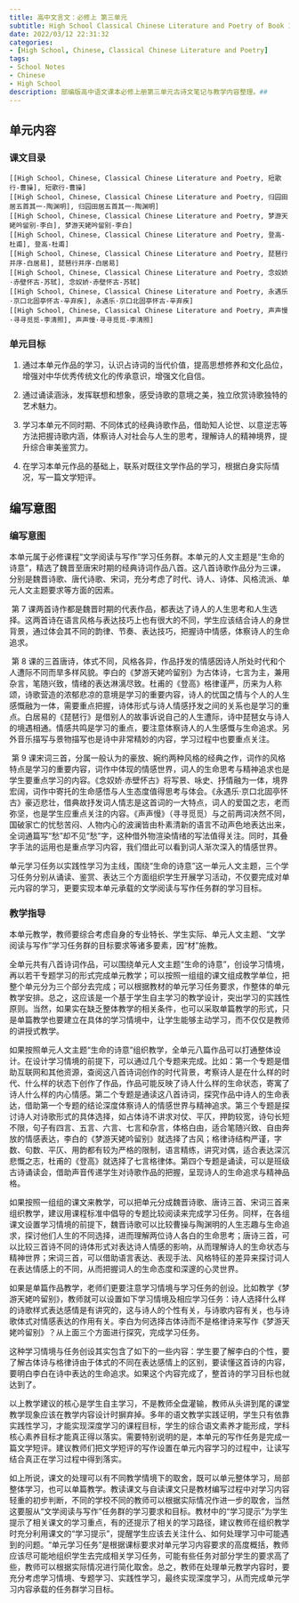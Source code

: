 ```yaml
---
title: 高中文言文：必修上 第三单元
subtitle: High School Classical Chinese Literature and Poetry of Book 1 Chapter 3
date: 2022/03/12 22:31:32
categories:
- [High School, Chinese, Classical Chinese Literature and Poetry]
tags:
- School Notes
- Chinese
- High School
description: 部编版高中语文课本必修上册第三单元古诗文笔记与教学内容整理。##
---
```


## 单元内容

### 课文目录

```template:contents
[[High School, Chinese, Classical Chinese Literature and Poetry, 短歌行-曹操], 短歌行-曹操]
[[High School, Chinese, Classical Chinese Literature and Poetry, 归园田居五首其一-陶渊明], 归园田居五首其一-陶渊明]
[[High School, Chinese, Classical Chinese Literature and Poetry, 梦游天姥吟留别-李白], 梦游天姥吟留别-李白]
[[High School, Chinese, Classical Chinese Literature and Poetry, 登高-杜甫], 登高-杜甫]
[[High School, Chinese, Classical Chinese Literature and Poetry, 琵琶行并序-白居易], 琵琶行并序-白居易]
[[High School, Chinese, Classical Chinese Literature and Poetry, 念奴娇·赤壁怀古-苏轼], 念奴娇·赤壁怀古-苏轼]
[[High School, Chinese, Classical Chinese Literature and Poetry, 永遇乐·京口北固亭怀古-辛弃疾], 永遇乐·京口北固亭怀古-辛弃疾]
[[High School, Chinese, Classical Chinese Literature and Poetry, 声声慢·寻寻觅觅-李清照], 声声慢·寻寻觅觅-李清照]
```

### 单元目标

1. 通过本单元作品的学习，认识占诗词的当代价值，提高思想修养和文化品位，增强对中华优秀传统文化的传承意识，增强文化自信。

2. 通过诵读涵泳，发挥联想和想象，感受诗歌的意境之美，独立欣赏诗歌独特的艺术魅力。
3. 学习本单元不同时期、不同体式的经典诗歌作品，借助知人论世、以意逆志等方法把握诗歌内涵，体察诗人对社会与人生的思考，理解诗人的精神境界，提升综合审美鉴赏力。
4. 在学习本单元作品的基础上，联系对既往文学作品的学习，根据白身实际情况，写一篇文学短评。

## 编写意图

### 编写意图

​	本单元属于必修课程“文学阅读与写作”学习任务群。本单元的人文主题是“生命的诗意”，精选了魏晋至唐宋时期的经典诗词作品八首。这八首诗歌作品分为三课，分别是魏晋诗歌、唐代诗歌、宋词，充分考虑了时代、诗人、诗体、风格流派、单元人文主题要求等方面的因素。

​	第 7 课两首诗作都是魏晋时期的代表作品，都表达了诗人的人生思考和人生选择。这两首诗在语言风格与表达技巧上也有很大的不同，学生应该结合诗人的身世背景，通过体会其不同的韵律、节奏、表达技巧，把握诗中情感，体察诗人的生命追求。

​	第 8 课的三首唐诗，体式不同，风格各异，作品抒发的情感因诗人所处时代和个人遭际不同而旱多样风貌。李白的《梦游天姥吟留别》为古体诗，七言为主，兼用杂言，笔随兴致，情绪的表达淋漓尽致。杜甫的《登高》格律谨严，历来为人称颂，诗歌营造的浓郁悲凉的意境是学习的重要内容，诗人的忧国之情与个人的人生感慨融为一体，需要重点把握，诗体形式与诗人情感抒发之间的关系也是学习的重点。白居易的《琵琶行》是借别人的故事诉说自己的人生遭际，诗中琵琶女与诗人的境遇相通。情感共鸣是学习的重点，要注意体察诗人的人生感慨与生命追求。另外音乐描写与景物描写也是诗中非常精妙的内容，学习过程中也要重点关注。

​	第 9 课宋词三首，分属一般认为的豪放、婉约两种风格的经典之作，词作的风格特点是学习的重要内容，词作中体现的情感世界，词人的生命思考与精神追求也是学生要重点学习的内容。《念奴娇·赤壁怀古》将写景、咏史、抒情融为一体，境界宏阔，词作中寄托的生命感悟与人生态度值得思考与体会。《永遇乐·京口北固亭怀古》豪迈悲壮，借典故抒发词人情志是这首词的一大特点，词人的爱国之志，老而弥坚，也是学生应重点关注的内容。《声声慢》（寻寻觅觅）与之前两词决然不同，国破家亡的忧愁苦闷、人物内心的波澜皆由朴素清新的语言不动声色地表达出来，全词通篇写“愁”却不见“愁”字，这种借外物渲染情绪的写法值得关注。同时，其叠字手法的运用也是重点学习内容，我们借此可以看到词人渐次深入的情感世界。

​	单元学习任务以实践性学习为主线，围绕“生命的诗意”这一单元人文主题，三个学习任务分别从诵读、鉴赏、表达三个方面组织学生开展学习活动，不仅要完成对单元内容的学习，更要实现本单元承载的文学阅读与写作任务群的学习目标。

### 教学指导

​	本单元教学，教师要综合考虑自身的专业特长、学生实际、单元人文主题、“文学阅读与写作”学习任务群的目标要求等诸多要素，因“材”施教。

​	全单元共有八首诗词作品，可以围绕单元人文主题“生命的诗意”，创设学习情境，再以若干专题学习的形式完成单元教学；可以按照一组组的课文组成教学单位，把整个单元分为三个部分去完成；可以根据教材的单元学习任务要求，作整体的单元教学安排。总之，这应该是一个基于学生自主学习的教学设计，突出学习的实践性原则。当然，如果实在缺乏整体教学的相关条件，也可以采取单篇教学的形式，只是单篇教学也要建立在具体的学习情境中，让学生能够主动学习，而不仅仅是教师的讲授式教学。

​	如果按照单元人文主题“生命的诗意”组织教学，全单元八篇作品可以打通整体设计。在设计学习情境的前提下，可以通过几个专题来完成。比如：第一个专题是借助互联网和其他资源，查阅这八首诗词创作的时代背景，考察诗人是在什么样的时代、什么样的状态下创作了作品，作品可能反映了诗人什么样的生命状态，寄寓了诗人什么样的内心情感。第二个专题是通读这八首诗词，探究作品中诗人的生命表达，借助第一个专题的结论深度体察诗人的情感世界与精神追求。第三个专题是探讨诗人对诗歌形式的具体选择，如占体诗不讲求对仗、平仄，押韵较宽，诗句长短不限，句子有四言、五言、六言、七言和杂言，体格白由，适合笔随兴致、自由奔放的情感表达，李白的《梦游天姥吟留别》就选择了古风；格律诗结构严谨，字数、句数、平仄、用韵都有较为严格的限制，语言精练，讲究对偶，适合表达深沉悲慨之志，杜甫的《登高》就选择了七言格律体。第四个专题是诵读，可以是班级古诗诵读会，借助声音传递学生对诗歌作品的把握，呈现诗人的生命追求与精神品格。

​	如果按照一组组的课文来教学，可以把单元分成魏晋诗歌、唐诗三首、宋词三首来组织教学，建议用课程标准中倡导的专题比较阅读来完成学习任务。同样，在各组课文设置学习情境的前提下，魏晋诗歌可以比较曹操与陶渊明的人生志趣与生命追求，探讨他们人生的不同选择，进而理解两位诗人各白的生命思考；唐诗三首，可以比较三首诗不同的诗体形式对表达诗人情感的影响，从而理解诗人的生命状态与精神世界；宋词三首，可以借助语言表达、表现手法、风格特征的差异来探讨词人在表达情感上的不同，从而把握词人的生命态度和深邃的心灵世界。

​	如果是单篇作品教学，老师们更要注意学习情境与学习任务的创设。比如教学《梦游天姥吟留别》，教师就可以设置如下学习情境及相应学习任务：诗人选择什么样的诗歌样式表达感情是有讲究的，这与诗人的个性有关，与诗歌内容有关，也与诗歌体式对情感表达的作用有关。李白为何选择古体诗而不是格律诗来写作《梦游天姥吟留别》？从上面三个方面进行探究，完成学习任务。

​	这种学习情境与任务创设其实包含了如下的一些内容：学生要了解李白的个性，要了解古体诗与格律诗由于体式的不同在表达感情上的区别，要读懂这首诗的内容，要明白李白在诗中表达的生命追求。如果这个内容完成了，整首诗的学习目标也就达到了。

​	以上教学建议的核心是学生自主学习，不是教师全盘灌输，教师从头讲到尾的课堂教学现象应该在教学内容设计时摒弃掉。多年的语文教学实践证明，学生只有依靠实践性学习，才能实现深度学习的课程目标，学生的综合语文素养才能形成，学科核心素养目标才能真正得以落实。需要特别说明的是，本单元的写作任务是完成一篇文学短评。建议教师们把文学短评的写作设置在单元内容学习的过程中，让读写结合真正在学习过程中得到落实。

​	如上所说，课文的处理可以有不同教学情境下的取舍，既可以单元整体学习，局部整体学习，也可以单篇教学。教读课文与自读课文只是教材编写过程中对学习内容轻重的初步判断，不同的学校不同的教师可以根据实际情况作进一步的取舍，当然这要服从“文学阅读与写作”任务群的学习要求和目标。教材中的“学习提示”为学生提示了相关课文的学习重点，有的还提示了相关的学习路径，建议教师在组织教学时充分利用课文的“学习提示”，提醒学生应该去关注什么、如何处理学习中可能遇到的问题。“单元学习任务”是根据课标要求对单元学习内容要求的高度概括，教师应该尽可能地组织学生去完成相关学习任务，可能有些任务对部分学生的要求高了些，教师可以根据实际情况进行简化取舍。总之，教师在处理单元教学内容时，要充分考虑学习情境、专题学习、实践性学习，最终实现深度学习，从而完成单元学习内容承载的任务群学习目标。

